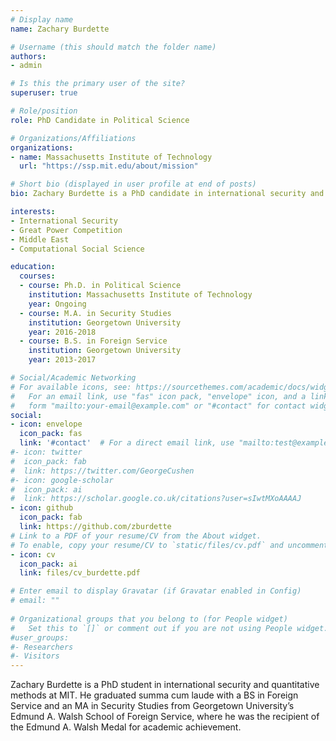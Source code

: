 ```yaml
---
# Display name
name: Zachary Burdette

# Username (this should match the folder name)
authors:
- admin

# Is this the primary user of the site?
superuser: true

# Role/position
role: PhD Candidate in Political Science

# Organizations/Affiliations
organizations:
- name: Massachusetts Institute of Technology
  url: "https://ssp.mit.edu/about/mission"

# Short bio (displayed in user profile at end of posts)
bio: Zachary Burdette is a PhD candidate in international security and quantitative methods at MIT.

interests:
- International Security
- Great Power Competition
- Middle East
- Computational Social Science

education:
  courses:
  - course: Ph.D. in Political Science
    institution: Massachusetts Institute of Technology
    year: Ongoing
  - course: M.A. in Security Studies
    institution: Georgetown University
    year: 2016-2018
  - course: B.S. in Foreign Service
    institution: Georgetown University
    year: 2013-2017

# Social/Academic Networking
# For available icons, see: https://sourcethemes.com/academic/docs/widgets/#icons
#   For an email link, use "fas" icon pack, "envelope" icon, and a link in the
#   form "mailto:your-email@example.com" or "#contact" for contact widget.
social:
- icon: envelope
  icon_pack: fas
  link: '#contact'  # For a direct email link, use "mailto:test@example.org".
#- icon: twitter
#  icon_pack: fab
#  link: https://twitter.com/GeorgeCushen
#- icon: google-scholar
#  icon_pack: ai
#  link: https://scholar.google.co.uk/citations?user=sIwtMXoAAAAJ
- icon: github
  icon_pack: fab
  link: https://github.com/zburdette
# Link to a PDF of your resume/CV from the About widget.
# To enable, copy your resume/CV to `static/files/cv.pdf` and uncomment the lines below.  
- icon: cv
  icon_pack: ai
  link: files/cv_burdette.pdf

# Enter email to display Gravatar (if Gravatar enabled in Config)
# email: ""
  
# Organizational groups that you belong to (for People widget)
#   Set this to `[]` or comment out if you are not using People widget.  
#user_groups:
#- Researchers
#- Visitors
---
```


Zachary Burdette is a PhD student in international security and quantitative methods at MIT. He graduated summa cum laude with a BS in Foreign Service and an MA in Security Studies from Georgetown University’s Edmund A. Walsh School of Foreign Service, where he was the recipient of the Edmund A. Walsh Medal for academic achievement.
